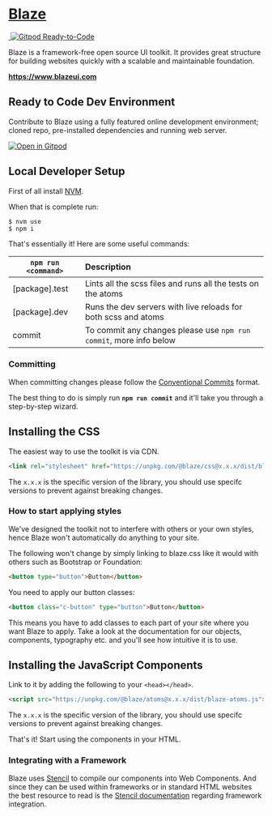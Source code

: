 # <a href="https://www.blazeui.com">Blaze</a>

<img src="https://github.com/BlazeSoftware/blaze/workflows/CI%20Build/badge.svg" alt="" /><a href="https://gitpod.io/#https://github.com/BlazeSoftware/blaze" title="Gitpod Ready-to-Code"> <img src="https://img.shields.io/badge/Gitpod-Ready--to--Code-blue?logo=gitpod" alt="Gitpod Ready-to-Code"></a>

Blaze is a framework-free open source UI toolkit. It provides great structure for building websites quickly with a scalable and maintainable foundation.

**https://www.blazeui.com**

## Ready to Code Dev Environment

Contribute to Blaze using a fully featured online development environment; cloned repo, pre-installed dependencies and running web server.

[![Open in Gitpod](https://gitpod.io/button/open-in-gitpod.svg)](https://gitpod.io/#https://github.com/BlazeSoftware/blaze)

## Local Developer Setup

First of all install [NVM](https://github.com/creationix/nvm#install-script).

When that is complete run:

```cli
$ nvm use
$ npm i
```

That's essentially it! Here are some useful commands:

| `npm run <command>` | Description                                                        |
| ------------------- | :----------------------------------------------------------------- |
| [package].test      | Lints all the scss files and runs all the tests on the atoms       |
| [package].dev       | Runs the dev servers with live reloads for both scss and atoms     |
| commit              | To commit any changes please use `npm run commit`, more info below |

### Committing

When committing changes please follow the [Conventional Commits](https://conventionalcommits.org/) format.

The best thing to do is simply run **`npm run commit`** and it'll take you through a step-by-step wizard.

## Installing the CSS

The easiest way to use the toolkit is via CDN.

```html
<link rel="stylesheet" href="https://unpkg.com/@blaze/css@x.x.x/dist/blaze.css" />
```

The `x.x.x` is the specific version of the library, you should use specifc versions to prevent against breaking changes.

### How to start applying styles

We've designed the toolkit not to interfere with others or your own styles, hence Blaze won't automatically do anything to your site.

The following won't change by simply linking to blaze.css like it would with others such as Bootstrap or Foundation:

```html
<button type="button">Button</button>
```

You need to apply our button classes:

```html
<button class="c-button" type="button">Button</button>
```

This means you have to add classes to each part of your site where you want Blaze to apply. Take a look at the documentation for our objects, components, typography etc. and you'll see how intuitive it is to use.

## Installing the JavaScript Components

Link to it by adding the following to your `<head></head>`.

```html
<script src="https://unpkg.com/@blaze/atoms@x.x.x/dist/blaze-atoms.js"></script>
```

The `x.x.x` is the specific version of the library, you should use specifc versions to prevent against breaking changes.

That's it! Start using the components in your HTML.

### Integrating with a Framework

Blaze uses [Stencil](http://stenciljs.com/) to compile our components into Web Components. And since they can be used within frameworks or in standard HTML websites the best resource to read is the [Stencil documentation](https://stenciljs.com/docs/overview) regarding framework integration.
